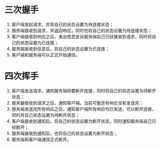# 三次握手

1.  客户端发起请求，并将自己的状态设置为待连接状态；
2.  服务端接收到请求，并返回响应，同时也将自己的状态设置为待连接状态；
3.  客户端接收到响应之后，发出信息告诉服务端自己已经接收到请求，同时将自己的状态设置为已连接；
4.  服务端接收到信息后，将自己的状态设置为已连接；
5.  客户端和服务端可以正式开始通信。



# 四次挥手

1.  客户端发送请求，通知服务端将要断开连接，同时将自己的状态设置为待断开状态；
2.  服务器接收到请求之后，通知客户端，当前可能还有响应没有发送完；
3.  服务端发送完所有响应之后，通知客户端所有响应均已发送，可以断开连接，同时将自己状态设置为待断开状态；
4.  客户端接收到通知后，将自己的状态设置为断开状态，同时通知服务端自己已经断开；
5.  服务端接收到通知后，也将自己的状态设置为断开状态；
6.  服务端和客户端通信正式断开。